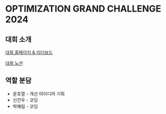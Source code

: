 # OPTIMIZATION GRAND CHALLENGE 2024 
## 대회 소개
[대회 홈페이지 & 리더보드](https://www.optichallenge.com/)

[대회 노션](https://optichallenge.notion.site/OGC2024-be66791b61804bf29e991f6ab6941d5d)

## 역할 분담
* 윤호열 - 개선 아이디어 기획
* 신건우 - 코딩
* 박혜림 - 코딩
